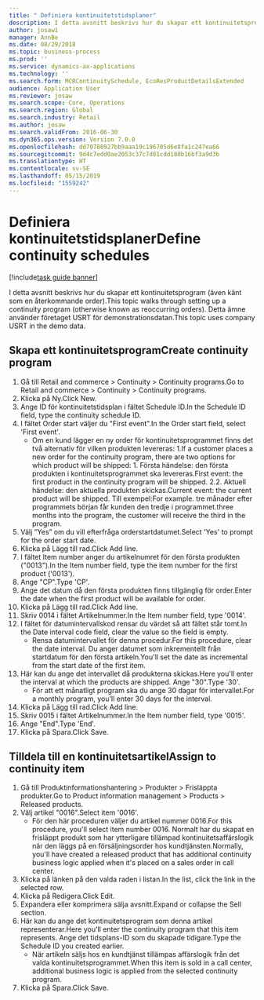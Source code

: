 ```yaml
---
title: " Definiera kontinuitetstidsplaner"
description: I detta avsnitt beskrivs hur du skapar ett kontinuitetsprogram (även känt som en återkommande order).
author: josaw1
manager: AnnBe
ms.date: 08/29/2018
ms.topic: business-process
ms.prod: ''
ms.service: dynamics-ax-applications
ms.technology: ''
ms.search.form: MCRContinuitySchedule, EcoResProductDetailsExtended
audience: Application User
ms.reviewer: josaw
ms.search.scope: Core, Operations
ms.search.region: Global
ms.search.industry: Retail
ms.author: josaw
ms.search.validFrom: 2016-06-30
ms.dyn365.ops.version: Version 7.0.0
ms.openlocfilehash: dd70780927bb9aaa19c196705d6e8fa1c247ea66
ms.sourcegitcommit: 9d4c7edd0ae2053c37c7d81cdd180b16bf3a9d3b
ms.translationtype: HT
ms.contentlocale: sv-SE
ms.lasthandoff: 05/15/2019
ms.locfileid: "1559242"
---
```

# <a name="define-continuity-schedules"></a><span data-ttu-id="b2814-103"> Definiera kontinuitetstidsplaner</span><span class="sxs-lookup"><span data-stu-id="b2814-103">Define continuity schedules</span></span>

[!include[task guide banner](../includes/task-guide-banner.md)]

<span data-ttu-id="b2814-104">I detta avsnitt beskrivs hur du skapar ett kontinuitetsprogram (även känt som en återkommande order).</span><span class="sxs-lookup"><span data-stu-id="b2814-104">This topic walks through setting up a continuity program (otherwise known as reoccurring orders).</span></span> <span data-ttu-id="b2814-105">Detta ämne använder företaget USRT för demonstrationsdatan.</span><span class="sxs-lookup"><span data-stu-id="b2814-105">This topic uses company USRT in the demo data.</span></span>


## <a name="create-continuity-program"></a><span data-ttu-id="b2814-106">Skapa ett kontinuitetsprogram</span><span class="sxs-lookup"><span data-stu-id="b2814-106">Create continuity program</span></span>
1. <span data-ttu-id="b2814-107">Gå till Retail and commerce > Continuity > Continuity programs.</span><span class="sxs-lookup"><span data-stu-id="b2814-107">Go to Retail and commerce > Continuity > Continuity programs.</span></span>
2. <span data-ttu-id="b2814-108">Klicka på Ny.</span><span class="sxs-lookup"><span data-stu-id="b2814-108">Click New.</span></span>
3. <span data-ttu-id="b2814-109">Ange ID för kontinuitetstidsplan i fältet Schedule ID.</span><span class="sxs-lookup"><span data-stu-id="b2814-109">In the Schedule ID field, type the continuity schedule ID.</span></span>
4. <span data-ttu-id="b2814-110">I fältet Order start väljer du "First event".</span><span class="sxs-lookup"><span data-stu-id="b2814-110">In the Order start field, select 'First event'.</span></span>
    * <span data-ttu-id="b2814-111">Om en kund lägger en ny order för kontinuitetsprogrammet finns det två alternativ för vilken produkten levereras: 1.</span><span class="sxs-lookup"><span data-stu-id="b2814-111">If a customer places a new order for the continuity program, there are two options for which product will be shipped:  1.</span></span> <span data-ttu-id="b2814-112">Första händelse: den första produkten i kontinuitetsprogrammet ska levereras.</span><span class="sxs-lookup"><span data-stu-id="b2814-112">First event: the first product in the continuity program will be shipped.</span></span>  <span data-ttu-id="b2814-113">2.</span><span class="sxs-lookup"><span data-stu-id="b2814-113">2.</span></span> <span data-ttu-id="b2814-114">Aktuell händelse: den aktuella produkten skickas.</span><span class="sxs-lookup"><span data-stu-id="b2814-114">Current event: the current product will be shipped.</span></span> <span data-ttu-id="b2814-115">Till exempel:</span><span class="sxs-lookup"><span data-stu-id="b2814-115">For example.</span></span> <span data-ttu-id="b2814-116">tre månader efter programmets början får kunden den tredje i programmet.</span><span class="sxs-lookup"><span data-stu-id="b2814-116">three months into the program, the customer will receive the third in the program.</span></span>  
5. <span data-ttu-id="b2814-117">Välj ”Yes” om du vill efterfråga orderstartdatumet.</span><span class="sxs-lookup"><span data-stu-id="b2814-117">Select 'Yes' to prompt for the order start date.</span></span>
6. <span data-ttu-id="b2814-118">Klicka på Lägg till rad.</span><span class="sxs-lookup"><span data-stu-id="b2814-118">Click Add line.</span></span>
7. <span data-ttu-id="b2814-119">I fältet Item number anger du artikelnumret för den första produkten ("0013").</span><span class="sxs-lookup"><span data-stu-id="b2814-119">In the Item number field, type the item number for the first product ('0013').</span></span>
8. <span data-ttu-id="b2814-120">Ange "CP".</span><span class="sxs-lookup"><span data-stu-id="b2814-120">Type 'CP'.</span></span>
9. <span data-ttu-id="b2814-121">Ange det datum då den första produkten finns tillgänglig för order.</span><span class="sxs-lookup"><span data-stu-id="b2814-121">Enter the date when the first product will be available for order.</span></span>
10. <span data-ttu-id="b2814-122">Klicka på Lägg till rad.</span><span class="sxs-lookup"><span data-stu-id="b2814-122">Click Add line.</span></span>
11. <span data-ttu-id="b2814-123">Skriv 0014 i fältet Artikelnummer.</span><span class="sxs-lookup"><span data-stu-id="b2814-123">In the Item number field, type '0014'.</span></span>
12. <span data-ttu-id="b2814-124">I fältet för datumintervallskod rensar du värdet så att fältet står tomt.</span><span class="sxs-lookup"><span data-stu-id="b2814-124">In the Date interval code field, clear the value so the field is empty.</span></span>
    * <span data-ttu-id="b2814-125">Rensa datumintervallet för denna procedur.</span><span class="sxs-lookup"><span data-stu-id="b2814-125">For this procedure, clear the date interval.</span></span> <span data-ttu-id="b2814-126">Du anger datumet som inkrementellt från startdatum för den första artikeln.</span><span class="sxs-lookup"><span data-stu-id="b2814-126">You'll set the date as incremental from the start date of the first item.</span></span>  
13. <span data-ttu-id="b2814-127">Här kan du ange det intervallet då produkterna skickas.</span><span class="sxs-lookup"><span data-stu-id="b2814-127">Here you'll enter the interval at which the products are shipped.</span></span> <span data-ttu-id="b2814-128">Ange "30".</span><span class="sxs-lookup"><span data-stu-id="b2814-128">Type '30'.</span></span>
    * <span data-ttu-id="b2814-129">För att ett månatligt program ska du ange 30 dagar för intervallet.</span><span class="sxs-lookup"><span data-stu-id="b2814-129">For a monthly program, you'll enter 30 days for the interval.</span></span>  
14. <span data-ttu-id="b2814-130">Klicka på Lägg till rad.</span><span class="sxs-lookup"><span data-stu-id="b2814-130">Click Add line.</span></span>
15. <span data-ttu-id="b2814-131">Skriv 0015 i fältet Artikelnummer.</span><span class="sxs-lookup"><span data-stu-id="b2814-131">In the Item number field, type '0015'.</span></span>
16. <span data-ttu-id="b2814-132">Ange "End".</span><span class="sxs-lookup"><span data-stu-id="b2814-132">Type 'End'.</span></span>
17. <span data-ttu-id="b2814-133">Klicka på Spara.</span><span class="sxs-lookup"><span data-stu-id="b2814-133">Click Save.</span></span>

## <a name="assign-to-continuity-item"></a><span data-ttu-id="b2814-134">Tilldela till en kontinuitetsartikel</span><span class="sxs-lookup"><span data-stu-id="b2814-134">Assign to continuity item</span></span>
1. <span data-ttu-id="b2814-135">Gå till Produktinformationshantering > Produkter > Frisläppta produkter.</span><span class="sxs-lookup"><span data-stu-id="b2814-135">Go to Product information management > Products > Released products.</span></span>
2. <span data-ttu-id="b2814-136">Välj artikel "0016".</span><span class="sxs-lookup"><span data-stu-id="b2814-136">Select item '0016'.</span></span>
    * <span data-ttu-id="b2814-137">För den här proceduren väljer du artikel nummer 0016.</span><span class="sxs-lookup"><span data-stu-id="b2814-137">For this procedure, you'll select item number 0016.</span></span> <span data-ttu-id="b2814-138">Normalt har du skapat en frisläppt produkt som har ytterligare tillämpad kontinuitetsaffärslogik när den läggs på en försäljningsorder hos kundtjänsten.</span><span class="sxs-lookup"><span data-stu-id="b2814-138">Normally, you'll have created a released product that has additional continuity business logic applied when it's placed on a sales order in call center.</span></span>  
3. <span data-ttu-id="b2814-139">Klicka på länken på den valda raden i listan.</span><span class="sxs-lookup"><span data-stu-id="b2814-139">In the list, click the link in the selected row.</span></span>
4. <span data-ttu-id="b2814-140">Klicka på Redigera.</span><span class="sxs-lookup"><span data-stu-id="b2814-140">Click Edit.</span></span>
5. <span data-ttu-id="b2814-141">Expandera eller komprimera sälja avsnitt.</span><span class="sxs-lookup"><span data-stu-id="b2814-141">Expand or collapse the Sell section.</span></span>
6. <span data-ttu-id="b2814-142">Här kan du ange det kontinuitetsprogram som denna artikel representerar.</span><span class="sxs-lookup"><span data-stu-id="b2814-142">Here you'll enter the continuity program that this item represents.</span></span> <span data-ttu-id="b2814-143">Ange det tidsplans-ID som du skapade tidigare.</span><span class="sxs-lookup"><span data-stu-id="b2814-143">Type the Schedule ID you created earlier.</span></span>
    * <span data-ttu-id="b2814-144">När artikeln säljs hos en kundtjänst tillämpas affärslogik från det valda kontinuitetsprogrammet.</span><span class="sxs-lookup"><span data-stu-id="b2814-144">When this item is sold in a call center, additional business logic is applied from the selected continuity program.</span></span>  
7. <span data-ttu-id="b2814-145">Klicka på Spara.</span><span class="sxs-lookup"><span data-stu-id="b2814-145">Click Save.</span></span>

